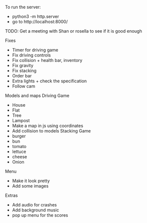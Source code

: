 To run the server:
- python3 -m http.server
- go to http://localhost:8000/


TODO: 
Get a meeting with Shan or rosella to see if it is good enough 

Fixes
- Timer for driving game
- Fix driving controls 
- Fix collision + health bar, inventory
- Fix gravity
- Fix stacking 
- Order bar 
- Extra lights + check the specification
- Follow cam

Models and maps 
Driving Game
- House 
- Flat
- Tree
- Lampost
- Make a map in js using coordinates 
- Add collision to models
Stacking Game
- burger
- bun 
- tomato
- lettuce
- cheese
- Onion 

Menu
- Make it look pretty 
- Add some images

Extras
- Add audio for crashes 
- Add background music
- pop up menu for the scores
